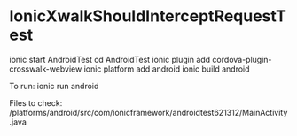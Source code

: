 # IonicXwalkShouldInterceptRequestTest

ionic start AndroidTest
cd AndroidTest
ionic plugin add cordova-plugin-crosswalk-webview
ionic platform add android
ionic build android


To run:
ionic run android


Files to check:
/platforms/android/src/com/ionicframework/androidtest621312/MainActivity.java
